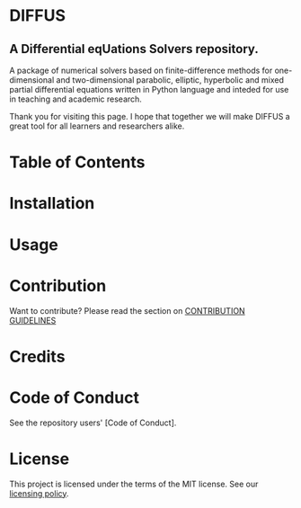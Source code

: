 # DIFFUS
## A Differential eqUations Solvers repository.

A package of numerical solvers based on finite-difference methods for one-dimensional and two-dimensional parabolic, elliptic, hyperbolic and mixed partial differential equations written in Python language and inteded for use in teaching and academic research.

Thank you for visiting this page. I hope that together we will make DIFFUS a great tool for all learners and researchers alike.


# Table of Contents

# Installation

# Usage

# Contribution

Want to contribute? Please read the section on [CONTRIBUTION GUIDELINES](CONTRIBUTING.md)

# Credits

# Code of Conduct

See the repository users' [Code of Conduct].

# License
This project is licensed under the terms of the MIT license. See our [licensing policy](LICENSE.md).



